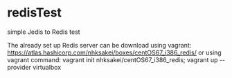 # redisTest
simple Jedis to Redis test

The already set up Redis server can be download using vagrant:
https://atlas.hashicorp.com/nhksakei/boxes/centOS67_i386_redis/
or using vagrant command:
vagrant init nhksakei/centOS67_i386_redis; vagrant up --provider virtualbox
